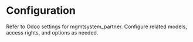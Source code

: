 # Configuration

Refer to Odoo settings for mgmtsystem_partner. Configure related models, access rights, and options as needed.
